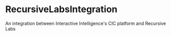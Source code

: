 # RecursiveLabsIntegration
An integration between Interactive Intelligence's CIC platform and Recursive Labs
